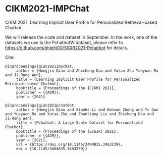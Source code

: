 # CIKM2021-IMPChat
CIKM 2021: Learning Implicit User Profile for Personalized Retrieval-based Chatbot

We will release the code and dataset in September. In the work, one of the datasets we use is the PchatbotW dataset, please refer to https://github.com/qhjqhj00/SIGIR2021-Pchatbot for details.


Cite:
```
@inproceedings{qian2021impchat,
     author = {Hongjin Qian and Zhicheng Dou and Yutao Zhu Yueyuan Ma and Ji-Rong Wen}, 
     title = {Learning Implicit User Profile for Personalized Retrieval-based Chatbot}, 
     booktitle = {Proceedings of the {CIKM} 2021}, 
     publisher = {{ACM}}, 
     year = {2021}
```

```
@inproceedings{qian2021pchatbot,
     author = {Hongjin Qian and Xiaohe Li and Hanxun Zhong and Yu Guo and Yueyuan Ma and Yutao Zhu and Zhanliang Liu and Zhicheng Dou and Ji-Rong Wen}, 
     title = {Pchatbot: A Large-Scale Dataset for Personalized Chatbot}, 
     booktitle = {Proceedings of the {SIGIR} 2021}, 
     publisher = {{ACM}}, 
     year = {2021}, 
     url = {https://doi.org/10.1145/3404835.3463239}, 
     doi = {10.1145/3404835.3463239}}
```
